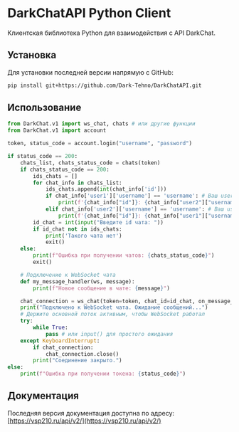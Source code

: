 # DarkChatAPI Python Client

Клиентская библиотека Python для взаимодействия с API DarkChat.

## Установка
Для установки последней версии напрямую с GitHub:
```bash
pip install git+https://github.com/Dark-Tehno/DarkChatAPI.git
```

## Использование

```python
from DarkChat.v1 import ws_chat, chats # или другие функции
from DarkChat.v1 import account

token, status_code = account.login("username", "password")

if status_code == 200:
    chats_list, chats_status_code = chats(token)
    if chats_status_code == 200:
        ids_chats = []
        for chat_info in chats_list:
            ids_chats.append(int(chat_info['id']))
            if chat_info['user1']['username'] == 'username': # Ваш username
                print(f'{chat_info["id"]}: {chat_info["user2"]["username"]}')
            elif chat_info['user2']['username'] == 'username': # Ваш username
                print(f'{chat_info["id"]}: {chat_info["user1"]["username"]}')
        id_chat = int(input("Введите id чата: "))
        if id_chat not in ids_chats:
            print('Такого чата нет')
            exit()
    else:
        print(f"Ошибка при получении чатов: {chats_status_code}")
        exit()

    # Подключение к WebSocket чата
    def my_message_handler(ws, message):
        print(f"Новое сообщение в чате: {message}")

    chat_connection = ws_chat(token=token, chat_id=id_chat, on_message_callback=my_message_handler)
    print("Подключено к WebSocket чата. Ожидание сообщений...")
    # Держите основной поток активным, чтобы WebSocket работал
    try:
        while True:
            pass # или input() для простого ожидания
    except KeyboardInterrupt:
        if chat_connection:
            chat_connection.close()
        print("Соединение закрыто.")
else:
    print(f"Ошибка при получении токена: {status_code}")
```

## Документация

Последняя версия документация доступна по адресу: [https://vsp210.ru/api/v2/](https://vsp210.ru/api/v2/)

